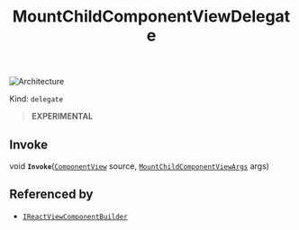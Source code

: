 ﻿---
id: MountChildComponentViewDelegate
title: MountChildComponentViewDelegate
---

![Architecture](https://img.shields.io/badge/architecture-new_only-blue)

Kind: `delegate`

> **EXPERIMENTAL**

## Invoke
void **`Invoke`**([`ComponentView`](ComponentView) source, [`MountChildComponentViewArgs`](MountChildComponentViewArgs) args)

## Referenced by
- [`IReactViewComponentBuilder`](IReactViewComponentBuilder)

